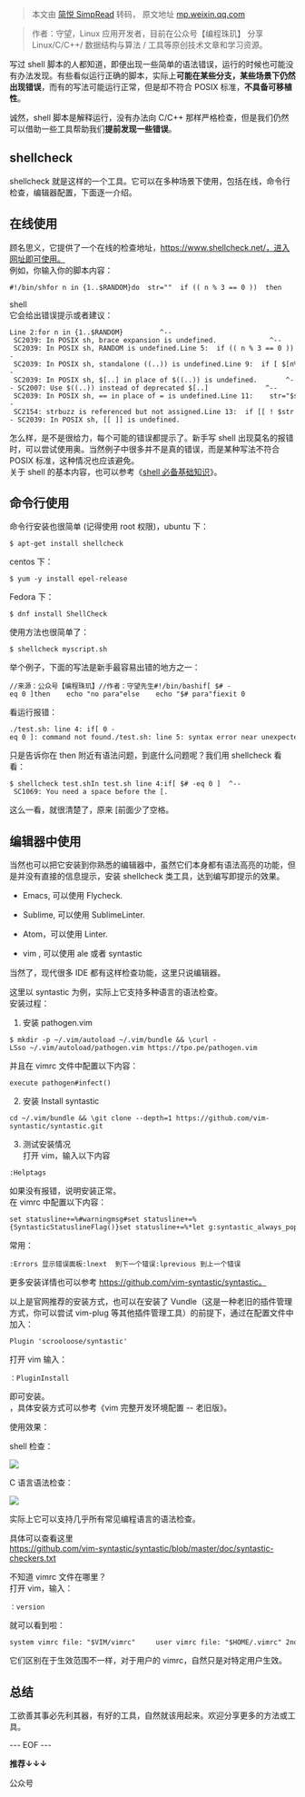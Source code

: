 > 本文由 [简悦 SimpRead](http://ksria.com/simpread/) 转码， 原文地址 [mp.weixin.qq.com](https://mp.weixin.qq.com/s/jPZocFgl5OiDochx7rvI6w)

> 作者：守望，Linux 应用开发者，目前在公众号【编程珠玑】 分享 Linux/C/C++/ 数据结构与算法 / 工具等原创技术文章和学习资源。

写过 shell 脚本的人都知道，即便出现一些简单的语法错误，运行的时候也可能没有办法发现。有些看似运行正确的脚本，实际上**可能在某些分支，某些场景下仍然出现错误**，而有的写法可能运行正常，但是却不符合 POSIX 标准，**不具备可移植性**。

诚然，shell 脚本是解释运行，没有办法向 C/C++ 那样严格检查，但是我们仍然可以借助一些工具帮助我们**提前发现一些错误**。

shellcheck
----------

shellcheck 就是这样的一个工具。它可以在多种场景下使用，包括在线，命令行检查，编辑器配置，下面逐一介绍。

在线使用
----

顾名思义，它提供了一个在线的检查地址，https://www.shellcheck.net/，进入网址即可使用。  
例如，你输入你的脚本内容：

```
#!/bin/shfor n in {1..$RANDOM}do  str=""  if (( n % 3 == 0 ))  then    str="fizz"  fi  if [ $[n%5] == 0 ]  then    str="$strbuzz"  fi  if [[ ! $str ]]  then    str="$n"  fi  echo "$str"done
```

shell  
它会给出错误提示或者建议：

```
Line 2:for n in {1..$RANDOM}         ^-- SC2039: In POSIX sh, brace expansion is undefined.             ^-- SC2039: In POSIX sh, RANDOM is undefined.Line 5:  if (( n % 3 == 0 ))     ^-- SC2039: In POSIX sh, standalone ((..)) is undefined.Line 9:  if [ $[n%5] == 0 ]       ^-- SC2039: In POSIX sh, $[..] in place of $((..)) is undefined.       ^-- SC2007: Use $((..)) instead of deprecated $[..]              ^-- SC2039: In POSIX sh, == in place of = is undefined.Line 11:    str="$strbuzz"         ^-- SC2154: strbuzz is referenced but not assigned.Line 13:  if [[ ! $str ]]     ^-- SC2039: In POSIX sh, [[ ]] is undefined.
```

怎么样，是不是很给力，每个可能的错误都提示了。新手写 shell 出现莫名的报错时，可以尝试使用奥。当然例子中很多并不是真的错误，而是某种写法不符合 POSIX 标准，这种情况也应该避免。  
关于 shell 的基本内容，也可以参考《[shell 必备基础知识](http://mp.weixin.qq.com/s?__biz=MzI2OTA3NTk3Ng==&mid=2649284689&idx=1&sn=6942854dcbefde0f5f2fe563bbfb8888&chksm=f2f99336c58e1a2053fa294af14efd41a4a7c64d219ca0ce4f15bc6d9b372496da51100fce11&scene=21#wechat_redirect)》。

命令行使用
-----

命令行安装也很简单 (记得使用 root 权限)，ubuntu 下：

```
$ apt-get install shellcheck
```

centos 下：

```
$ yum -y install epel-release
```

Fedora 下：

```
$ dnf install ShellCheck
```

使用方法也很简单了：

```
$ shellcheck myscript.sh
```

举个例子，下面的写法是新手最容易出错的地方之一：

```
//来源：公众号【编程珠玑】//作者：守望先生#!/bin/bashif[ $# -eq 0 ]then    echo "no para"else    echo "$# para"fiexit 0
```

看运行报错：

```
./test.sh: line 4: if[ 0 -eq 0 ]: command not found./test.sh: line 5: syntax error near unexpected token `then'./test.sh: line 5: `then'
```

只是告诉你在 then 附近有语法问题，到底什么问题呢？我们用 shellcheck 看看：

```
$ shellcheck test.shIn test.sh line 4:if[ $# -eq 0 ]  ^-- SC1069: You need a space before the [.
```

这么一看，就很清楚了，原来 [前面少了空格。

编辑器中使用
------

当然也可以把它安装到你熟悉的编辑器中，虽然它们本身都有语法高亮的功能，但是并没有直接的信息提示，安装 shellcheck 类工具，达到编写即提示的效果。

*   Emacs, 可以使用 Flycheck.
    
*   Sublime, 可以使用 SublimeLinter.
    
*   Atom，可以使用 Linter.
    
*   vim , 可以使用 ale 或者 syntastic
    

当然了，现代很多 IDE 都有这样检查功能，这里只说编辑器。

这里以 syntastic 为例，实际上它支持多种语言的语法检查。  
安装过程：

1. 安装 pathogen.vim

```
$ mkdir -p ~/.vim/autoload ~/.vim/bundle && \curl -LSso ~/.vim/autoload/pathogen.vim https://tpo.pe/pathogen.vim
```

并且在 vimrc 文件中配置以下内容：

```
execute pathogen#infect()
```

2. 安装 Install syntastic

```
cd ~/.vim/bundle && \git clone --depth=1 https://github.com/vim-syntastic/syntastic.git
```

3. 测试安装情况  
打开 vim，输入以下内容

```
:Helptags
```

如果没有报错，说明安装正常。  
在 vimrc 中配置以下内容：

```
set statusline+=%#warningmsg#set statusline+=%{SyntasticStatuslineFlag()}set statusline+=%*let g:syntastic_always_populate_loc_list = 1let g:syntastic_auto_loc_list = 1let g:syntastic_check_on_open = 1
```

常用：

```
:Errors 显示错误面板:lnext  到下一个错误:lprevious 到上一个错误
```

更多安装详情也可以参考 https://github.com/vim-syntastic/syntastic。

以上是官网推荐的安装方式，也可以在安装了 Vundle（这是一种老旧的插件管理方式，你可以尝试 vim-plug 等其他插件管理工具）的前提下，通过在配置文件中加入：

```
Plugin 'scrooloose/syntastic'
```

打开 vim 输入：

```
：PluginInstall
```

即可安装。  
，具体安装方式可以参考《vim 完整开发环境配置 -- 老旧版》。

使用效果：

shell 检查：  

![](https://mmbiz.qpic.cn/mmbiz_png/wdJvTnIClfuEMYuJlocTrNDA7wYF9kjib0eia7G1ffq2pSpgdvyJX2UibicX3xehmf7NQibUV52Bu9GCxCXICJRH1zQ/640?wx_fmt=png)

C 语言语法检查：  

![](https://mmbiz.qpic.cn/mmbiz_png/wdJvTnIClfuEMYuJlocTrNDA7wYF9kjib2jpgNibvpia2icIU1V3d588AEicB6TxbZ1CbELE4kVV62XibibOYfqcQ2qNQ/640?wx_fmt=png)

实际上它可以支持几乎所有常见编程语言的语法检查。

具体可以查看这里  
https://github.com/vim-syntastic/syntastic/blob/master/doc/syntastic-checkers.txt

不知道 vimrc 文件在哪里？  
打开 vim，输入：

```
：version
```

就可以看到啦：

```
system vimrc file: "$VIM/vimrc"     user vimrc file: "$HOME/.vimrc" 2nd user vimrc file: "~/.vim/vimrc"      user exrc file: "$HOME/.exrc"  system gvimrc file: "$VIM/gvimrc"    user gvimrc file: "$HOME/.gvimrc"2nd user gvimrc file: "~/.vim/gvimrc"    system menu file: "$VIMRUNTIME/menu.vim"
```

它们区别在于生效范围不一样，对于用户的 vimrc，自然只是对特定用户生效。

总结
--

工欲善其事必先利其器，有好的工具，自然就该用起来。欢迎分享更多的方法或工具。

--- EOF ---  

**推荐↓↓↓**

公众号